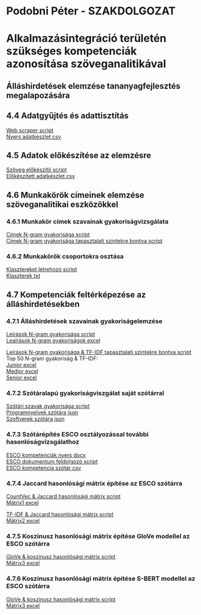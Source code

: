 # Podobni Péter - SZAKDOLGOZAT
# Alkalmazásintegráció területén szükséges kompetenciák azonosítása szöveganalitikával
## Álláshirdetések elemzése tananyagfejlesztés megalapozására </h2>

## 4.4 Adatgyűjtés és adattisztítás
  [Web scraper script](site_indeed.py) \
  [Nyers adatkészlet csv](input/indeed_merged.csv)

## 4.5 Adatok előkészítése az elemzésre
  [Szöveg előkészítő script](preprocess.py) \
  [Előkészített adatkészlet csv](input/preprocessed_jobs_all.csv) 

## 4.6 Munkakörök címeinek elemzése szöveganalitikai eszközökkel
### 4.6.1 Munkakör címek szavainak gyakoriságvizsgálata
  [Címek N-gram gyakorisága script](title/title_freq_ngrams_all.ipynb) \
  [Címek N-gram gyakorisága tapasztalati szintekre bontva script](title/title_freq_ngrams_levels.ipynb)
  
### 4.6.2 Munkakörök csoportokra osztása
  [Klasztereket létrehozó script](title/title_cluster.ipynb) \
  [Klaszterek txt](title/clusters.txt) 
  
## 4.7 Kompetenciák feltérképezése az álláshirdetésekben
### 4.7.1 Álláshirdetések szavainak gyakoriságelemzése
  [Leírások N-gram gyakorisága script](description/description_freq_ngrams_all.ipynb) \
  [Leaírások N-gram gyakoriságok excel](description/description_freq_ngrams_all.xlsx) 

  [Leírások N-gram gyakorisága & TF-IDF tapasztalati szintekre bontva script](description/description_freq_ngrams_all_tf-idf.ipynb) \
  Top 50 N-gram gyakoriság & TF-IDF: \
    [Junior excel](description/level_comparison/junior_description_top_50_ngrams_tfidf_freq.xlsx) \
    [Medior excel](description/level_comparison/medior_description_top_50_ngrams_tfidf_freq.xlsx) \
    [Senior excel](description/level_comparison/senior_description_top_50_ngrams_tfidf_freq.xlsx) 
  
### 4.7.2 Szótáralapú gyakoriságviszgálat saját szótárral
  [Szótári szavak gyakorisága script](description/dictionary/description_dictionary_freq_tf-idf.ipynb) \
  [Programnyelvek szótára json](description/dictionary/coding_keywords.json) \
  [Szoftverek szótára json](description/dictionary/softwares_keywords.json)

### 4.7.3 Szótárépítés ESCO osztályozással további hasonlóságvizsgálathoz
  [ESCO kompetenciák nyers docx](esco/skills_raw.docx) \
  [ESCO dokumentum feldolgozó script](esco/doc_to_csv.py) \
  [ESCO kompetencia szótár csv](esco/prep_esco_skill_dictionary.csv)

### 4.7.4 Jaccard hasonlósági mátrix építése az ESCO szótárra
  [CountVec & Jaccard hasonlósági mátrix script](description/description_skills_match_jaccard_countvec.py) \
  [Mátrix1 excel](description/matrix/01_similarity_matrix_jaccard_countvec.xlsx)

  [TF-IDF & Jaccard hasonlósági mátrix script](description/description_skills_match_jaccard_tfidf.ipynb) \
  [Mátrix2 excel](description/matrix/02_similarity_matrix_jaccard_tfidf.xlsx)

### 4.7.5 Koszinusz hasonlósági mátrix építése GloVe modellel az ESCO szótárra
  [GloVe & koszinusz hasonlósági mátrix script](description/description_skills_match_cosine_glove.py) \
  [Mátrix3 excel](description/matrix/03_similarity_matrix_cosine_glove.xlsx)
  
### 4.7.6 Koszinusz hasonlósági mátrix építése S-BERT modellel az ESCO szótárra
  [GloVe & koszinusz hasonlósági mátrix script](description/description_skills_match_cosine_sbert.ipynb) \
  [Mátrix3 excel](description/matrix/04_similarity_matrix_cosine_sbert.xlsx)
